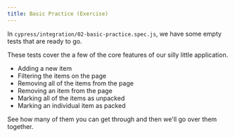 ```yaml
---
title: Basic Practice (Exercise)
---
```


In `cypress/integration/02-basic-practice.spec.js`, we have some empty tests that are ready to go.

These tests cover the a few of the core features of our silly little application.

* Adding a new item
* Filtering the items on the page
* Removing all of the items from the page
* Removing an item from the page
* Marking all of the items as unpacked
* Marking an individual item as packed

See how many of them you can get through and then we'll go over them together.
